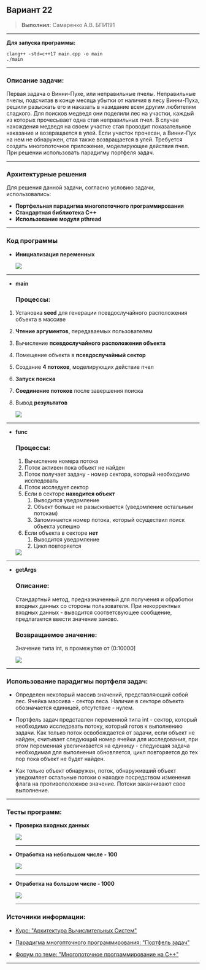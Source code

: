 ## **Вариант 22**
> **Выполнил:** Самаренко А.В. БПИ191
***
**Для запуска программы:**
```
clang++ -std=c++17 main.cpp -o main
./main
```
***
### **Описание задачи:**
Первая задача о Винни-Пухе, или неправильные пчелы. Неправильные пчелы, подсчитав в конце месяца убытки от наличия в лесу Винни-Пуха, решили разыскать его и наказать в назидание всем другим любителям сладкого. Для поисков медведя они поделили лес на участки, каждый из которых прочесывает одна стая неправильных пчел. В случае нахождения медведя на своем участке стая проводит показательное наказание и возвращается в улей. Если участок прочесан, а Винни-Пух на
нем не обнаружен, стая также возвращается в улей. Требуется создать многопоточное приложение, моделирующее действия пчел. При решении использовать парадигму портфеля задач.
***
### **Архитектурные решения**
Для решения данной задачи, согласно условию задачи, использовались:
* **Портфельная парадигма многопоточного программирования**
* **Стандартная библиотека C++**
* **Использование модуля pthread**
***
### **Код программы**
* **Инициализация переменных**
  
    <img src="img/variables.png"/>
***
* **main**
  ### **Процессы:**
1. Установка **seed** для генерации псевдослучайного расположения объекта в массиве
2. **Чтение аргументов**, передаваемых пользователем
3. Вычисление **псевдослучайного расположения объекта**
4. Помещение объекта в **псевдослучайный сектор**
5. Создание **4 потоков**, моделирующих действие пчел
6. **Запуск поиска**
7. **Соединение потоков** после завершения поиска
8. Вывод **результатов**
   
    <img src="img/main.png"/>
***
* **func**
  ### **Процессы:**
  1. Вычисление номера потока
  2. Поток активен пока объект не найден
  3. Поток получает задачу - номер сектора, который необходимо исследовать
  4. Поток исследует сектор
  5. Если в секторе **находится объект**
     1. Выводится уведомление
     2. Объект больше не разыскивается (уведомление остальным потокам)
     3. Запоминается номер потока, который осуществил поиск объекта успешно
  6. Если объекта в секторе **нет**
     1. Выводится уведомление
     2. Цикл повторяется
   
   <img src="img/func.png"/>

***
* **getArgs**
     ### **Описание:**
     Стандартный метод, предназначенный для получения и обработки входных данных со стороны пользователя. При некорректных входных данных - выводится соответсвующее сообщение, предлагается ввести значение заново.
     ### **Возвращаемое значение:**
     Значение типа int, в промежутке от (0:10000]

     <img src="img/getArgs.png"/>


 ***
 ### **Использование парадигмы портфеля задач:**
* Определен некоторый массив значений, представляющий собой лес. Ячейка массива - сектор леса. Наличие в секторе объекта обозначается единицей, отсутствие - нулем. 

* Портфель задач представлен переменной типа int - сектор, который необходимо исследовать потоку, который готов к выполнению задачи. Как только поток освобождается от задачи, если объект не найден,  считывает следующий номер ячейки для исследования, при этом переменная увеличивается на единицу - следующая задача необходимая для выполнения обновляется, цикл повторяется до тех пор пока объект не будет найден.

* Как только объект обнаружен, поток, обнаруживший объект уведомляет остальные потоки о находке посредством изменения флага на противоположное значение. Потоки заканчивают свое выполнение.

***
### **Тесты программ:**
* **Проверка входных данных**
  
  <img src="img/test1.png"/>

  ***
* **Отработка на небольшом числе - 100**
  
  <img src="img/test2.png"/>

  ***
* **Отработка на большом числе - 1000**
  
  <img src="img/test3.png"/>

  ***
### **Источники информации:**
* [Курс: "Архитектура Вычислительных Систем"](http://softcraft.ru/edu/comparch/practice/thread/01-simple/ "Лекции по многопоточному программированию")
  
* [Парадигма многопточного программирования: "Портфель задач"](https://pro-prof.com/forums/topic/parallel-programming-paradigms "Краткое описание парадигм программирования")
* [Форум по теме: "Многопоточное программирование на C++"](https://www.opennet.ru/docs/RUS/ipcbook/node48.html "Конкретно - синхронизация потоков, метод JOIN")
***
